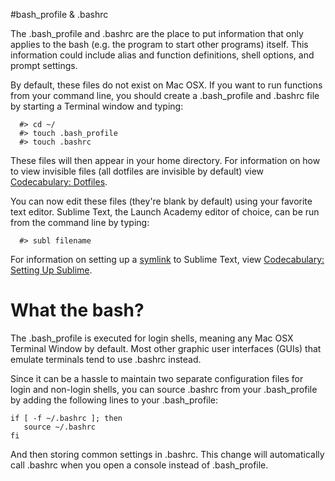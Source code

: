 #bash_profile & .bashrc

The .bash_profile and .bashrc are the place to put information that only applies to the bash (e.g. the program to start other programs) itself. This information could include alias and function definitions, shell options, and prompt settings.

By default, these files do not exist on Mac OSX. If you want to run functions from your command line, you should create a .bash_profile and .bashrc file by starting a Terminal window and typing:

```
  #> cd ~/
  #> touch .bash_profile
  #> touch .bashrc
```

These files will then appear in your home directory. For information on how to view invisible files (all dotfiles are invisible by default) view [Codecabulary: Dotfiles](https://github.com/brettshollenberger/codecabulary/blob/master/dotfiles/dotfiles.md).

You can now edit these files (they're blank by default) using your favorite text editor. Sublime Text, the Launch Academy editor of choice, can be run from the command line by typing:

```
  #> subl filename
```

For information on setting up a [symlink](https://github.com/brettshollenberger/codecabulary/blob/master/generalterms/symlink.md) to Sublime Text, view [Codecabulary: Setting Up Sublime](https://github.com/brettshollenberger/codecabulary/blob/master/sublime/sublime.md).

What the bash?
========================
The .bash_profile is executed for login shells, meaning any Mac OSX Terminal Window by default. Most other graphic user interfaces (GUIs) that emulate terminals tend to use .bashrc instead.

Since it can be a hassle to maintain two separate configuration files for login and non-login shells, you can source .bashrc from your .bash_profile by adding the following lines to your .bash_profile:

```
if [ -f ~/.bashrc ]; then
   source ~/.bashrc
fi
```

And then storing common settings in .bashrc. This change will automatically call .bashrc when you open a console instead of .bash_profile.



